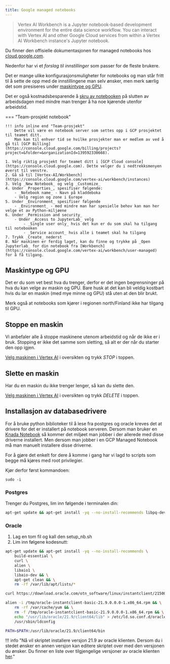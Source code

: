 ```yaml
---
title: Google managed notebooks
---
```


> Vertex AI Workbench is a Jupyter notebook-based development environment for the entire data science workflow. 
> You can interact with Vertex AI and other Google Cloud services from within a Vertex AI Workbench instance's Jupyter notebook.

Du finner den offisielle dokumentasjonen for managed notebooks hos [cloud.google.com](https://cloud.google.com/vertex-ai/docs/workbench/introduction).

Nedenfor har vi et _forslag til innstillinger_ som passer for de fleste brukere.

Det er mange ulike konfigurasjonsmuligheter for notebooks og man står fritt til å sette de opp med de innstillingene man selv ønsker, men merk særlig det som presiseres under [maskintype og GPU](#maskintype-og-gpu).

Det er også kostnadsbesparende å [skru av notebooken](#stoppe-en-maskin) på slutten av arbeidsdagen med mindre man trenger å ha noe kjørende utenfor arbeidstid.

=== "Team-prosjekt notebook"

    !!! info inline end "Team-prosjekt"
        Dette vil være en notebook server som settes opp i GCP prosjektet til teamet ditt.
        Man kan til enhver tid se hvilke prosjekter man er medlem av ved å gå til [GCP Billing](https://console.cloud.google.com/billing/projects?project=&folder=&organizationId=139592330668).

    1. Velg riktig prosjekt for teamet ditt i [GCP Cloud console](https://console.cloud.google.com). Dette velger du i nedtrekksmenyen øverst til venstre.
    2. Gå så til [Vertex-AI/Workbench](https://console.cloud.google.com/vertex-ai/workbench/instances)
    3. Velg _New Notebook_ og velg _Customize_
    4. Under _Properties_, spesifiser følgende:
        - _Notebook name_ - Navn på kladdeboka
        - Velg region og zone i Europe
    5. Under _Environment_ spesifiser følgende
        - _Environment_ - med mindre man har spesielle behov kan man her velge et av Python-miljøene
    6. Under _Permission and security_
        - Under _Access to JupyterLab_ velg
            - _Single user only_ hvis det kun er du som skal ha tilgang til notebooken
            - _Service account_ hvis alle i teamet skal ha tilgang
    7. Trykk _Create_ nederst
    8. Når maskinen er ferdig laget, kan du finne og trykke på _Open Jupyterlab_ for din notebook fra [Workbench](https://console.cloud.google.com/vertex-ai/workbench/user-managed) for å få tilgang.

## Maskintype og GPU
Det er du som vet best hva du trenger, derfor er det ingen begrensninger på hva du kan velge av maskin og GPU.
Bare husk at det kan bli veldig kostbart hvis du lar en maskin (med mye minne og GPU) stå uten at den blir brukt.

Merk også at notebooks som kjører i regionen north/Finland ikke har tilgang til GPU.

## Stoppe en maskin
Vi anbefaler alle å stoppe maskinene utenom arbeidstid og når de ikke er i bruk.
Stopping er ikke det samme som sletting, så alt er der når du starter den opp igjen.

[Velg maskinen i Vertex AI](https://console.cloud.google.com/vertex-ai/workbench/instances) i oversikten og trykk _STOP_ i toppen.


## Slette en maskin
Har du en maskin du ikke trenger lenger, så kan du slette den.

[Velg maskinen i Vertex AI](https://console.cloud.google.com/vertex-ai/workbench/instances) i oversikten og trykk _DELETE_ i toppen.

## Installasjon av databasedrivere
For å bruke python biblioteker til å lese fra postgres og oracle kreves det at drivere for det er installert på notebook serveren. Dersom man bruker en [Knada Notebook](./knada-notebook.md) så kommer det miljøet man jobber i der allerede med disse driverne installert. Men dersom man jobber i en GCP Managed Notebook må man manuelt installere disse driverne.

For å gjøre det enkelt for dere å komme i gang har vi lagd to scripts som begge må kjøres med root privilegier.

Kjør derfor først kommandoen:
```
sudo -i
```

### Postgres
Trenger du Postgres, lim inn følgende i terminalen din:
```bash
apt-get update && apt-get install -yq --no-install-recommends libpq-dev
```

### Oracle
1. Lag en tom fil og kall den setup_nb.sh
2. Lim inn følgene kodesnutt:
```bash
apt-get update && apt-get install -yq --no-install-recommends \
    build-essential \
    curl \
    alien \
    libaio1 \
    libaio-dev && \
    apt-get clean && \
    rm -rf /var/lib/apt/lists/*

curl https://download.oracle.com/otn_software/linux/instantclient/215000/oracle-instantclient-basic-21.9.0.0.0-1.x86_64.rpm > /tmp/oracle-instantclient-basic-21.9.0.0.0-1.x86_64.rpm

alien -i /tmp/oracle-instantclient-basic-21.9.0.0.0-1.x86_64.rpm && \
    rm -rf /var/cache/yum && \
    rm -f /tmp/oracle-instantclient-basic-21.9.0.0.0-1.x86_64.rpm && \
    echo "/usr/lib/oracle/21.9/client64/lib" > /etc/ld.so.conf.d/oracle-instantclient21.9.conf && \
    /usr/sbin/ldconfig

PATH=$PATH:/usr/lib/oracle/21.9/client64/bin
```

!!! info "Nå vil skriptet installere versjon 21.9 av oracle klienten. Dersom du i stedet ønsker en annen versjon kan editere skriptet over med den versjonen du ønsker. Du finner en liste over tilgjengelige versjoner av oracle klienten [her](https://www.oracle.com/cis/database/technologies/instant-client/linux-x86-64-downloads.html)."
